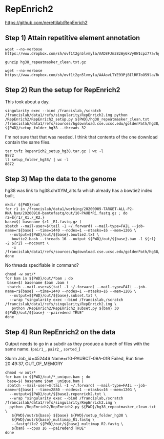 #	RepEnrich2

https://github.com/nerettilab/RepEnrich2


##	Step 1) Attain repetitive element annotation
```
wget --no-verbose https://www.dropbox.com/sh/ovf1t2gn5lvmyla/AAD8FJm28zWy6kVy0WIcpz77a/hg38_repeatmasker_clean.txt.gz

gunzip hg38_repeatmasker_clean.txt.gz

wget --no-verbose https://www.dropbox.com/sh/ovf1t2gn5lvmyla/AAAovLTYE93PjBIlRRToO59la/Repenrich2_setup_hg38.tar.gz
```

##	Step 2) Run the setup for RepEnrich2

This took about a day.
```
singularity exec --bind /francislab,/scratch /francislab/data1/refs/singularity/RepEnrich2.img python /RepEnrich2/RepEnrich2_setup.py ${PWD}/hg38_repeatmasker_clean.txt /francislab/data1/refs/sources/hgdownload.cse.ucsc.edu/goldenPath/hg38/bigZips/latest/hg38.fa ${PWD}/setup_folder_hg38 --threads 32
```



I'm not sure that that was needed. I think that contents of the one download contain the same files.

```
tar tvfz Repenrich2_setup_hg38.tar.gz | wc -l
8872
ll setup_folder_hg38/ | wc -l
8872
```





##	Step 3) Map the data to the genome

hg38 was link to hg38.chrXYM_alts.fa which already has a bowtie2 index built.

```
mkdir ${PWD}/out
for r1 in /francislab/data1/working/20200909-TARGET-ALL-P2-RNA_bam/20200910-bamtofastq/out/10-PAUB*R1.fastq.gz ; do
r2=${r1/_R1./_R2.}
base=$( basename $r1 _R1.fastq.gz )
sbatch --mail-user=$(tail -1 ~/.forward) --mail-type=FAIL --job-name=r${base} --time=1440 --nodes=1 --ntasks=16 --mem=120G \
  --output=${PWD}/out/${base}.bowtie2.txt \
   bowtie2.bash --threads 16 --output ${PWD}/out/${base}.bam -1 ${r1} -2 ${r2} --nocount \
   -x /francislab/data1/refs/sources/hgdownload.cse.ucsc.edu/goldenPath/hg38/bigZips/latest/hg38.chrXYM_alts
done
```


No threads specifiable in command?

```
chmod -w out/*
for bam in ${PWD}/out/*bam ; do
 base=$( basename $bam .bam )
 sbatch --mail-user=$(tail -1 ~/.forward) --mail-type=FAIL --job-name=r${base} --time=1440 --nodes=1 --ntasks=16 --mem=120G \
  --output=${PWD}/out/${base}.subset.txt \
  --wrap "singularity exec --bind /francislab,/scratch /francislab/data1/refs/singularity/RepEnrich2.img \
   python /RepEnrich2/RepEnrich2_subset.py ${bam} 30 ${PWD}/out/${base} --pairedend TRUE"
done
```


##	Step 4) Run RepEnrich2 on the data

Output needs to go in a subdir as they produce a bunch of files with the same name. (`pair1_`, `pair2_`, `sorted_`)

Slurm Job_id=452446 Name=r10-PAUBCT-09A-01R Failed, Run time 20:49:37, OUT_OF_MEMORY


```
chmod -w out/*
for bam in ${PWD}/out/*_unique.bam ; do
 base=$( basename $bam _unique.bam )
 sbatch --mail-user=$(tail -1 ~/.forward) --mail-type=FAIL --job-name=r${base} --time=2880 --nodes=1 --ntasks=16 --mem=120G \
  --output=${PWD}/out/${base}.repenrich2.txt \
  --wrap "singularity exec --bind /francislab,/scratch /francislab/data1/refs/singularity/RepEnrich2.img \
  python /RepEnrich2/RepEnrich2.py ${PWD}/hg38_repeatmasker_clean.txt \
   ${PWD}/out/${base} ${base} ${PWD}/setup_folder_hg38 \
   ${PWD}/out/${base}_multimap_R1.fastq \
   --fastqfile2 ${PWD}/out/${base}_multimap_R2.fastq \
   ${bam} --cpus 16 --pairedend TRUE"
done
```

